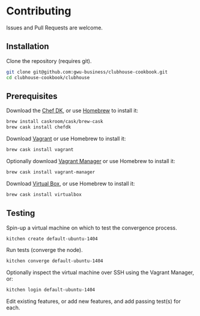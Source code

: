# Contributing

Issues and Pull Requests are welcome.

## Installation

Clone the repository (requires git).

```` sh
git clone git@github.com:gwu-business/clubhouse-cookbook.git
cd clubhouse-cookbook/clubhouse
````

## Prerequisites

Download the [Chef DK](https://github.com/chef/chef-dk), or use [Homebrew](http://brew.sh/) to install it:

```` sh
brew install caskroom/cask/brew-cask
brew cask install chefdk
````

Download [Vagrant](http://www.vagrantup.com/downloads.html) or use Homebrew to install it:

```` sh
brew cask install vagrant
````

Optionally download [Vagrant Manager](http://vagrantmanager.com/) or use Homebrew to install it:

```` sh
brew cask install vagrant-manager
````

Download [Virtual Box](https://www.virtualbox.org/), or use Homebrew to install it:

```` sh
brew cask install virtualbox
````

## Testing

Spin-up a virtual machine on which to test the convergence process.

```` sh
kitchen create default-ubuntu-1404
````

Run tests (converge the node).

```` sh
kitchen converge default-ubuntu-1404
````

Optionally inspect the virtual machine over SSH using the Vagrant Manager, or:

```` sh
kitchen login default-ubuntu-1404
````

Edit existing features, or add new features, and add passing test(s) for each.

